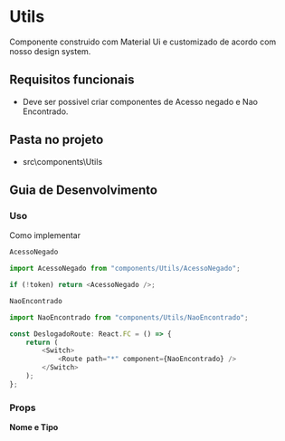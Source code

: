 # Utils

Componente construido com Material Ui e customizado de acordo com nosso design system.

## Requisitos funcionais
- Deve ser possivel criar componentes de Acesso negado e Nao Encontrado.

## Pasta no projeto
- src\components\Utils

## Guia de Desenvolvimento

### Uso

Como implementar

```js
AcessoNegado

import AcessoNegado from "components/Utils/AcessoNegado";

if (!token) return <AcessoNegado />;

NaoEncontrado 

import NaoEncontrado from "components/Utils/NaoEncontrado";

const DeslogadoRoute: React.FC = () => {
    return (
        <Switch>
            <Route path="*" component={NaoEncontrado} />
        </Switch>
    );
};


```
  
### Props


**Nome e Tipo**



